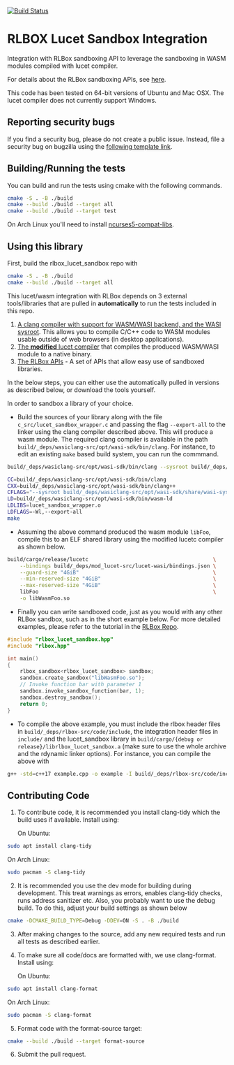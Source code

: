 [![Build Status](https://travis-ci.com/PLSysSec/rlbox_lucet_sandbox.svg?branch=master)](https://travis-ci.com/PLSysSec/rlbox_lucet_sandbox)

# RLBOX Lucet Sandbox Integration
Integration with RLBox sandboxing API to leverage the sandboxing in WASM modules compiled with lucet compiler.

For details about the RLBox sandboxing APIs, see [here](https://github.com/PLSysSec/rlbox_api_cpp17).

This code has been tested on 64-bit versions of Ubuntu and Mac OSX.
The lucet compiler does not currently support Windows.

## Reporting security bugs

If you find a security bug, please do not create a public issue. Instead, file a security bug on bugzilla using the [following template link](https://bugzilla.mozilla.org/enter_bug.cgi?cc=tom%40mozilla.com&cc=nfroyd%40mozilla.com&cc=deian%40cs.ucsd.edu&cc=shravanrn%40gmail.com&component=Security%3A%20Process%20Sandboxing&defined_groups=1&groups=core-security&product=Core&bug_type=defect).

## Building/Running the tests

You can build and run the tests using cmake with the following commands.

```bash
cmake -S . -B ./build
cmake --build ./build --target all
cmake --build ./build --target test
```

On Arch Linux you'll need to install [ncurses5-compat-libs](https://aur.archlinux.org/packages/ncurses5-compat-libs/).

## Using this library

First, build the rlbox_lucet_sandbox repo with

```bash
cmake -S . -B ./build
cmake --build ./build --target all
```

This lucet/wasm integration with RLBox depends on 3 external tools/libraries that are pulled in **automatically** to run the tests included in this repo.

1. [A clang compiler with support for WASM/WASI backend, and the WASI sysroot](https://github.com/CraneStation/wasi-sdk). This allows you to compile C/C++ code to WASM modules usable outside of web browsers (in desktop applications).
2. [The **modified** lucet compiler](https://github.com/shravanrn/lucet/) that compiles the produced WASM/WASI module to a native binary.
3.  [The RLBox APIs]((https://github.com/PLSysSec/rlbox_api_cpp17)) - A set of APIs that allow easy use of sandboxed libraries.

In the below steps, you can either use the automatically pulled in versions as described below, or download the tools yourself.

In order to sandbox a library of your choice.

- Build the sources of your library along with the file `c_src/lucet_sandbox_wrapper.c` and passing the flag `--export-all` to the linker using the clang compiler described above. This will produce a wasm module. The required clang compiler is available in the path `build/_deps/wasiclang-src/opt/wasi-sdk/bin/clang`.
For instance, to edit an existing `make` based build system, you can run the commmand.

```bash
build/_deps/wasiclang-src/opt/wasi-sdk/bin/clang --sysroot build/_deps/wasiclang-src/opt/wasi-sdk/share/wasi-sysroot/ c_src/lucet_sandbox_wrapper.c -c -o c_src/lucet_sandbox_wrapper.o

CC=build/_deps/wasiclang-src/opt/wasi-sdk/bin/clang                            \
CXX=build/_deps/wasiclang-src/opt/wasi-sdk/bin/clang++                         \
CFLAGS="--sysroot build/_deps/wasiclang-src/opt/wasi-sdk/share/wasi-sysroot/"  \
LD=build/_deps/wasiclang-src/opt/wasi-sdk/bin/wasm-ld                          \
LDLIBS=lucet_sandbox_wrapper.o                                                 \
LDFLAGS=-Wl,--export-all                                                       \
make
```

- Assuming the above command produced the wasm module `libFoo`, compile this to an ELF shared library using the modified lucetc compiler as shown below.

```bash
build/cargo/release/lucetc                                        \
    --bindings build/_deps/mod_lucet-src/lucet-wasi/bindings.json \
    --guard-size "4GiB"                                           \
    --min-reserved-size "4GiB"                                    \
    --max-reserved-size "4GiB"                                    \
    libFoo                                                        \
    -o libWasmFoo.so
```
- Finally you can write sandboxed code, just as you would with any other RLBox sandbox, such as in the short example below. For more detailed examples, please refer to the tutorial in the [RLBox Repo]((https://github.com/PLSysSec/rlbox_api_cpp17)).


```c++
#include "rlbox_lucet_sandbox.hpp"
#include "rlbox.hpp"

int main()
{
    rlbox_sandbox<rlbox_lucet_sandbox> sandbox;
    sandbox.create_sandbox("libWasmFoo.so");
    // Invoke function bar with parameter 1
    sandbox.invoke_sandbox_function(bar, 1);
    sandbox.destroy_sandbox();
    return 0;
}
```

- To compile the above example, you must include the rlbox header files in `build/_deps/rlbox-src/code/include`, the integration header files in `include/` and the lucet_sandbox library in `build/cargo/{debug or release}/librlbox_lucet_sandbox.a` (make sure to use the whole archive and the rdynamic linker options). For instance, you can compile the above with

```bash
g++ -std=c++17 example.cpp -o example -I build/_deps/rlbox-src/code/include -I include -Wl,--whole-archive -l:build/cargo/debug/librlbox_lucet_sandbox.a -Wl,--no-whole-archive -Wl,-rdynamic
```

## Contributing Code

1. To contribute code, it is recommended you install clang-tidy which the build
uses if available. Install using:

   On Ubuntu:
```bash
sudo apt install clang-tidy
```
   On Arch Linux:
```bash
sudo pacman -S clang-tidy
```

2. It is recommended you use the dev mode for building during development. This
treat warnings as errors, enables clang-tidy checks, runs address sanitizer etc.
Also, you probably want to use the debug build. To do this, adjust your build
settings as shown below

```bash
cmake -DCMAKE_BUILD_TYPE=Debug -DDEV=ON -S . -B ./build
```

3. After making changes to the source, add any new required tests and run all
tests as described earlier.

4. To make sure all code/docs are formatted with, we use clang-format.
Install using:

   On Ubuntu:
```bash
sudo apt install clang-format
```
   On Arch Linux:
```bash
sudo pacman -S clang-format
```

5. Format code with the format-source target:
```bash
cmake --build ./build --target format-source
```

6. Submit the pull request.
